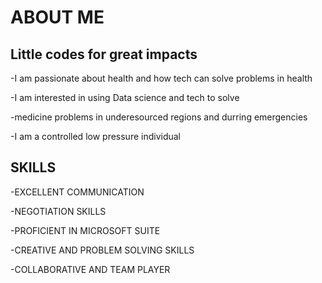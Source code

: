 # ABOUT ME

## Little codes for great impacts

-I am passionate about health and how tech can solve problems in health

-I am interested in using Data science and tech to solve

-medicine problems in underesourced regions and durring emergencies

-I am a controlled low pressure individual

## SKILLS

-EXCELLENT COMMUNICATION

-NEGOTIATION SKILLS

-PROFICIENT IN MICROSOFT SUITE

-CREATIVE AND PROBLEM SOLVING SKILLS

-COLLABORATIVE AND TEAM PLAYER

